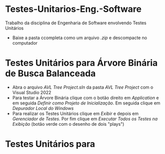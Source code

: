 # Testes-Unitarios-Eng.-Software
Trabalho da disciplina de Engenharia de Software envolvendo Testes Unitários

- Baixe a pasta ccompleta como um arquivo _.zip_ e descompacte no computador

# Testes Unitários para Árvore Binária de Busca Balanceada
- Abra o arquivo _AVL Tree Project.sIn_ da pasta _AVL Tree Project_ com o Visual Studio 2022
- Para testar a Árvore Binária clique com o botão direito em _Application_ e em seguida _Definir como Projeto de Inicialização_. Em seguida clique em _Depurador Local do Windows_
- Para realizar os Testes Unitários clique em _Exibir_ e depois em _Gerenciador de Testes_. Por fim clique em _Executar Todos os Testes na Exibição_ (botão verde com o desenho de dois "plays")

# Testes Unitários para 
